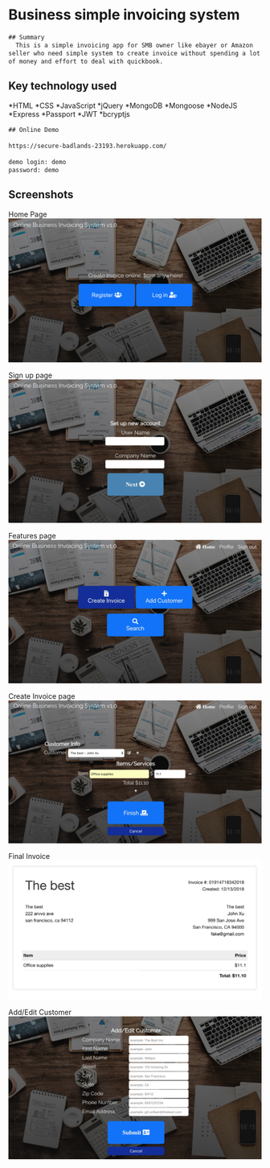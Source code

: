 # Business simple invoicing system
```
## Summary
  This is a simple invoicing app for SMB owner like ebayer or Amazon seller who need simple system to create invoice without spending a lot of money and effort to deal with quickbook.
```
## Key technology used

  *HTML
  *CSS
  *JavaScript
  *jQuery
  *MongoDB
    *Mongoose
  *NodeJS
    *Express
    *Passport
    *JWT
    *bcryptjs
```
## Online Demo

https://secure-badlands-23193.herokuapp.com/

demo login: demo
password: demo
```
## Screenshots

Home Page
![home page](/screenshots/homePage.jpg)

Sign up page
![sign up](/screenshots/signup.jpg)

Features page
![features](/screenshots/features.jpg)

Create Invoice page
![new invoice](/screenshots/invoicing.jpg)

Final Invoice
![invoice sample](/screenshots/invoice.jpg)

Add/Edit Customer
![edit customer](/screenshots/editCustomer.jpg)
  